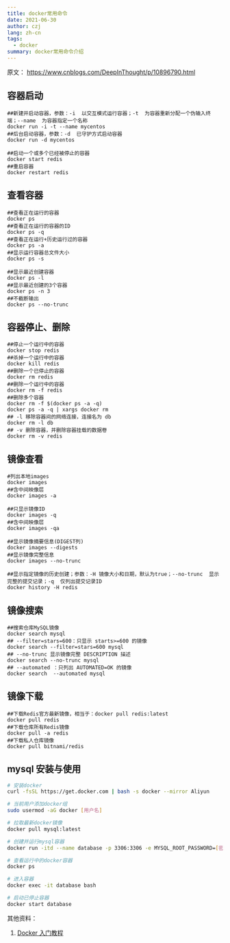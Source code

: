 ```yaml
---
title: docker常用命令
date: 2021-06-30
author: czj
lang: zh-cn
tags:
  - docker
summary: docker常用命令介绍
---
```




原文： https://www.cnblogs.com/DeepInThought/p/10896790.html



## 容器启动

```shell
##新建并启动容器，参数：-i  以交互模式运行容器；-t  为容器重新分配一个伪输入终端；--name  为容器指定一个名称
docker run -i -t --name mycentos
##后台启动容器，参数：-d  已守护方式启动容器
docker run -d mycentos

##启动一个或多个已经被停止的容器
docker start redis
##重启容器
docker restart redis
```

## 查看容器

```shell
##查看正在运行的容器
docker ps
##查看正在运行的容器的ID
docker ps -q
##查看正在运行+历史运行过的容器
docker ps -a
##显示运行容器总文件大小
docker ps -s

##显示最近创建容器
docker ps -l
##显示最近创建的3个容器
docker ps -n 3
##不截断输出
docker ps --no-trunc 
```

## 容器停止、删除

```shell
##停止一个运行中的容器
docker stop redis
##杀掉一个运行中的容器
docker kill redis
##删除一个已停止的容器
docker rm redis
##删除一个运行中的容器
docker rm -f redis
##删除多个容器
docker rm -f $(docker ps -a -q)
docker ps -a -q | xargs docker rm
## -l 移除容器间的网络连接，连接名为 db
docker rm -l db 
## -v 删除容器，并删除容器挂载的数据卷
docker rm -v redis
```

## 镜像查看

```shell
#列出本地images
docker images
##含中间映像层
docker images -a

##只显示镜像ID
docker images -q
##含中间映像层
docker images -qa  

##显示镜像摘要信息(DIGEST列)
docker images --digests
##显示镜像完整信息
docker images --no-trunc

##显示指定镜像的历史创建；参数：-H 镜像大小和日期，默认为true；--no-trunc  显示完整的提交记录；-q  仅列出提交记录ID
docker history -H redis
```

## 镜像搜索

```shell
##搜索仓库MySQL镜像
docker search mysql
## --filter=stars=600：只显示 starts>=600 的镜像
docker search --filter=stars=600 mysql
## --no-trunc 显示镜像完整 DESCRIPTION 描述
docker search --no-trunc mysql
## --automated ：只列出 AUTOMATED=OK 的镜像
docker search  --automated mysql
```

## 镜像下载

```shell
##下载Redis官方最新镜像，相当于：docker pull redis:latest
docker pull redis
##下载仓库所有Redis镜像
docker pull -a redis
##下载私人仓库镜像
docker pull bitnami/redis
```



## mysql 安装与使用

```sh
# 安装docker
curl -fsSL https://get.docker.com | bash -s docker --mirror Aliyun

# 当前用户添加docker组
sudo usermod -aG docker [用户名]

# 拉取最新docker镜像
docker pull mysql:latest

# 创建并运行mysql容器
docker run -itd --name database -p 3306:3306 -e MYSQL_ROOT_PASSWORD=[密码] mysql

# 查看运行中的docker容器
docker ps

# 进入容器
docker exec -it database bash

# 启动已停止容器
docker start database
```



其他资料：

1. [Docker 入门教程](https://www.ruanyifeng.com/blog/2018/02/docker-tutorial.html)



<ClientOnly>
  <Comment-index article-id="docker-command" />
</ClientOnly>